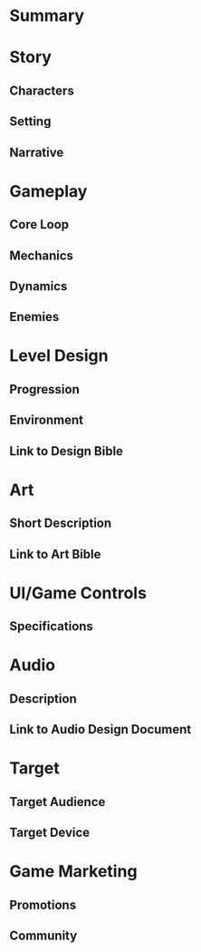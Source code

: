 # Summary

# Story

## Characters

## Setting

## Narrative

# Gameplay

## Core Loop

## Mechanics

## Dynamics

## Enemies

# Level Design

## Progression

## Environment

## Link to Design Bible

# Art

## Short Description

## Link to Art Bible

# UI/Game Controls

## Specifications

# Audio

## Description

## Link to Audio Design Document

# Target

## Target Audience

## Target Device

# Game Marketing

## Promotions

## Community